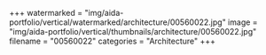 +++
watermarked = "img/aida-portfolio/vertical/watermarked/architecture/00560022.jpg"
image = "img/aida-portfolio/vertical/thumbnails/architecture/00560022.jpg"
filename = "00560022"
categories = "Architecture"
+++
